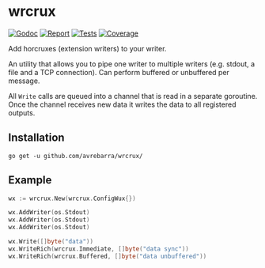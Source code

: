 # wrcrux

[![Godoc][godoc-image]][godoc-url]
[![Report][report-image]][report-url]
[![Tests][tests-image]][tests-url]
[![Coverage][coverage-image]][coverage-url]

Add horcruxes (extension writers) to your writer.

An utility that allows you to pipe one writer to multiple writers (e.g. stdout, a file and a TCP connection). Can perform buffered or unbuffered per message.

All `Write` calls are queued into a channel that is read in a separate goroutine. Once the channel receives new data it writes the data to all registered outputs.

## Installation

```shell
go get -u github.com/avrebarra/wrcrux/
```

## Example

```go
wx := wrcrux.New(wrcrux.ConfigWux{})

wx.AddWriter(os.Stdout)
wx.AddWriter(os.Stdout)
wx.AddWriter(os.Stdout)

wx.Write([]byte("data"))
wx.WriteRich(wrcrux.Immediate, []byte("data sync"))
wx.WriteRich(wrcrux.Buffered, []byte("data unbuffered"))
```

[godoc-image]: https://godoc.org/github.com/avrebarra/wrcrux?status.svg
[godoc-url]: https://godoc.org/github.com/avrebarra/wrcrux
[report-image]: https://goreportcard.com/badge/github.com/avrebarra/wrcrux
[report-url]: https://goreportcard.com/report/github.com/avrebarra/wrcrux
[tests-image]: https://cloud.drone.io/api/badges/avrebarra/wrcrux/status.svg
[tests-url]: https://cloud.drone.io/avrebarra/wrcrux
[coverage-image]: https://codecov.io/gh/avrebarra/wrcrux/graph/badge.svg
[coverage-url]: https://codecov.io/gh/avrebarra/wrcrux
[sponsor-image]: https://img.shields.io/badge/github-donate-green.svg